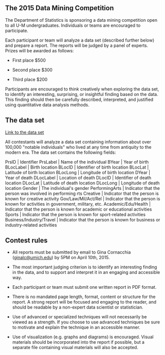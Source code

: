 The 2015 Data Mining Competition
--------------------------------

The Department of Statistics is sponsoring a data mining competition
open to all U-M undergraduates.  Individuals or teams are encouraged
to participate.

Each participant or team will analyze a data set (described further
below) and prepare a report.  The reports will be judged by a panel of
experts.  Prizes will be awarded as follows:

* First place $500

* Second place $300

* Third place $200

Participants are encouraged to think creatively when exploring the
data set, to identify an interesting, surprising, or insightful
finding based on the data.  This finding should then be carefully
described, interpreted, and justified using quantitative data analysis
methods.

## The data set

[Link to the data set](SchichDataS1_FB.csv)

All contestants will analyze a data set containing information about
over 100,000 "notable individuals" who lived at any time from
antiquity to the modern era.  The data set contains the following
fields:

PrsID                      | Identifier
PrsLabel                   | Name of the individual
BYear                      | Year of birth
BLocLabel                  | Birth location
BLocID                     | Identifier of birth location
BLocLat                    | Latitude of birth location
BLocLong                   | Longitude of birth location
DYear                      | Year of death
DLocLabel                  | Location of death
DLocID                     | Identifier of death location
DLocLat                    | Latitude of death location
DLocLong                   | Longitude of death location
Gender                     | The individual's gender
PerformingArts             | Indicator that the person was involved in performing rts
Creative                   | Indicator that the person is known for creative activity
Gov/Law/Mil/Act/Rel        | Indicator that the person is known for activities in government, military, etc.
Academic/Edu/Health        | Indicator that the person is known for academic or educational activities
Sports                     | Indicator that the person is known for sport-related activities
Business/Industry/Travel   | Indicator that the person is known for business or industry-related activities


## Contest rules

* All reports must be submitted by email to Gina Cornacchia
  (ginalc@umich.edu) by 5PM on April 10th, 2015.

* The most important judging criterion is to identify an interesting
  finding in the data, and to support and interpret it in an engaging
  and accessible way.

* Each participant or team must submit one written report in PDF format.

* There is no mandated page length, format, content or structure for
  the report.  A strong report will be focused and engaging to the
  reader, and should be readable by a non-expert data scientist or
  statistician.

* Use of advanced or specialized techniques will not necessarily be
  viewed as a strength.  If you choose to use advanced techniques be
  sure to motivate and explain the technique in an accessible manner.

* Use of visualization (e.g. graphs and diagrams) is encouraged.
  Visual materials should be incorporated into the report if possible,
  but a separate file containing visual materials will also be
  accepted.


